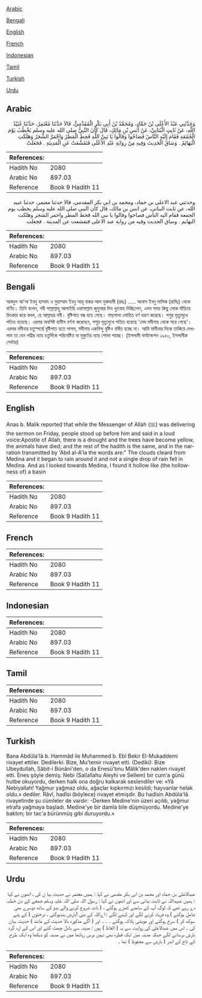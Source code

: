 [Arabic](#arabic)

[Bengali](#bengali)

[English](#english)

[French](#french)

[Indonesian](#indonesian)

[Tamil](#tamil)

[Turkish](#turkish)

[Urdu](#urdu)

## Arabic


<div dir="rtl" lang="ar" style={{fontSize:'larger',backgroundColor:'#f8f9fa',padding:20}}>
وَحَدَّثَنِي عَبْدُ الأَعْلَى بْنُ حَمَّادٍ، وَمُحَمَّدُ بْنُ أَبِي بَكْرٍ الْمُقَدَّمِيُّ، قَالاَ حَدَّثَنَا مُعْتَمِرٌ، حَدَّثَنَا عُبَيْدُ اللَّهِ، عَنْ ثَابِتٍ الْبُنَانِيِّ، عَنْ أَنَسِ بْنِ مَالِكٍ، قَالَ كَانَ النَّبِيُّ صلى الله عليه وسلم يَخْطُبُ يَوْمَ الْجُمُعَةِ فَقَامَ إِلَيْهِ النَّاسُ فَصَاحُوا وَقَالُوا يَا نَبِيَّ اللَّهِ قَحِطَ الْمَطَرُ وَاحْمَرَّ الشَّجَرُ وَهَلَكَتِ الْبَهَائِمُ ‏.‏ وَسَاقَ الْحَدِيثَ وَفِيهِ مِنْ رِوَايَةِ عَبْدِ الأَعْلَى فَتَقَشَّعَتْ عَنِ الْمَدِينَةِ ‏.‏ فَجَعَلَتْ
</div>
<div style={{backgroundColor:'#f8f9fa',padding:20, marginBottom: 10}}><table> <thead> <tr> <th>References:</th> <th></th> </tr> </thead> <tbody><tr><td>Hadith No</td><td>2080</td></tr><tr><td>Arabic No</td><td>897.03</td></tr><tr><td>Reference</td><td>Book 9 Hadith 11</td></tr></tbody></table></div>


<div dir="rtl" lang="ar" style={{fontSize:'larger',backgroundColor:'#f8f9fa',padding:20}}>
وحدثني عبد الاعلى بن حماد، ومحمد بن ابي بكر المقدمي، قالا حدثنا معتمر، حدثنا عبيد الله، عن ثابت البناني، عن انس بن مالك، قال كان النبي صلى الله عليه وسلم يخطب يوم الجمعة فقام اليه الناس فصاحوا وقالوا يا نبي الله قحط المطر واحمر الشجر وهلكت البهايم . وساق الحديث وفيه من رواية عبد الاعلى فتقشعت عن المدينة . فجعلت
</div>
<div style={{backgroundColor:'#f8f9fa',padding:20, marginBottom: 10}}><table> <thead> <tr> <th>References:</th> <th></th> </tr> </thead> <tbody><tr><td>Hadith No</td><td>2080</td></tr><tr><td>Arabic No</td><td>897.03</td></tr><tr><td>Reference</td><td>Book 9 Hadith 11</td></tr></tbody></table></div>

## Bengali


<div dir="ltr" lang="bn" style={{fontSize:'larger',backgroundColor:'#f8f9fa',padding:20}}>
আবদুল আ'লা ইবনু হাম্মাদ ও মুহাম্মাদ ইবনু আবূ বাকর আল মুকদ্দামী (রহঃ) ..... আনাস ইবনু মালিক (রাযিঃ) থেকে বর্ণিত। তিনি বলেন, নবী সাল্লাল্লাহু আলাইহি ওয়াসাল্লাম জুমুআর দিন খুতবাহ দিচ্ছিলেন, এমন সময় কিছু লোক দাঁড়িয়ে চিৎকার করে বলল, হে আল্লাহর নবী। বৃষ্টিপাত বন্ধ হয়ে গেছে। গাছপালা লোহিত বর্ণ ধারণ করেছে। পশুর মৃত্যুমুখে পতিত হয়েছে। এরপর অবশিষ্ট হাদীস বর্ণনা করেছেন, পশুর মৃত্যুমুখে পতিত হয়েছে 'মেঘ মদীনাহ থেকে সরে গেছে'। এরপর মদীনার চতুস্পর্শ্বে বৃষ্টিপাত হতে লাগল, মদীনায় একবিন্দু বৃষ্টিও বর্ষিত হচ্ছে না। আমি মাদীনার দিকে তাকিয়ে দেখলাম তা যেন পট্টির ন্যায় চতুর্দিকে পরিবেষ্টিত বা মুকুটের ন্যায় শোভা পাচ্ছে। (ইসলামী ফাউন্ডেশন ১৯৫০, ইসলামীক সেন্টার)
</div>
<div style={{backgroundColor:'#f8f9fa',padding:20, marginBottom: 10}}><table> <thead> <tr> <th>References:</th> <th></th> </tr> </thead> <tbody><tr><td>Hadith No</td><td>2080</td></tr><tr><td>Arabic No</td><td>897.03</td></tr><tr><td>Reference</td><td>Book 9 Hadith 11</td></tr></tbody></table></div>

## English


<div dir="ltr" lang="en" style={{fontSize:'larger',backgroundColor:'#f8f9fa',padding:20}}>
Anas b. Malik reported that while the Messenger of Allah (ﷺ) was delivering the sermon on Friday, people stood up before him and said in a loud voice:Apostle of Allah, there is a drought and the trees have become yellow, the animals have died; and the rest of the hadith is the same, and in the narration transmitted by 'Abd al-A'la the words are:" The clouds cleard from Medina and it began to rain around it and not a single drop of rain fell in Medina. And as I looked towards Medina, I found it hollow like (the hollowness of) a basin
</div>
<div style={{backgroundColor:'#f8f9fa',padding:20, marginBottom: 10}}><table> <thead> <tr> <th>References:</th> <th></th> </tr> </thead> <tbody><tr><td>Hadith No</td><td>2080</td></tr><tr><td>Arabic No</td><td>897.03</td></tr><tr><td>Reference</td><td>Book 9 Hadith 11</td></tr></tbody></table></div>

## French


<div dir="ltr" lang="fr" style={{fontSize:'larger',backgroundColor:'#f8f9fa',padding:20}}>

</div>
<div style={{backgroundColor:'#f8f9fa',padding:20, marginBottom: 10}}><table> <thead> <tr> <th>References:</th> <th></th> </tr> </thead> <tbody><tr><td>Hadith No</td><td>2080</td></tr><tr><td>Arabic No</td><td>897.03</td></tr><tr><td>Reference</td><td>Book 9 Hadith 11</td></tr></tbody></table></div>

## Indonesian


<div dir="ltr" lang="id" style={{fontSize:'larger',backgroundColor:'#f8f9fa',padding:20}}>

</div>
<div style={{backgroundColor:'#f8f9fa',padding:20, marginBottom: 10}}><table> <thead> <tr> <th>References:</th> <th></th> </tr> </thead> <tbody><tr><td>Hadith No</td><td>2080</td></tr><tr><td>Arabic No</td><td>897.03</td></tr><tr><td>Reference</td><td>Book 9 Hadith 11</td></tr></tbody></table></div>

## Tamil


<div dir="ltr" lang="ta" style={{fontSize:'larger',backgroundColor:'#f8f9fa',padding:20}}>

</div>
<div style={{backgroundColor:'#f8f9fa',padding:20, marginBottom: 10}}><table> <thead> <tr> <th>References:</th> <th></th> </tr> </thead> <tbody><tr><td>Hadith No</td><td>2080</td></tr><tr><td>Arabic No</td><td>897.03</td></tr><tr><td>Reference</td><td>Book 9 Hadith 11</td></tr></tbody></table></div>

## Turkish


<div dir="ltr" lang="tr" style={{fontSize:'larger',backgroundColor:'#f8f9fa',padding:20}}>
Bana Abdüla'lâ b. Hammâd ile Muhammed b. Ebî Bekir El-Mukaddemi rivayet ettiler. Dedilerki: Bize, Mu'temir rivayet etti. (Dediki): Bize Ubeydullah, Sâbit-i Bünâni'den, o da Enesü'bnu Mâlik'den naklen rivayet etti. Enes şöyle demiş: Nebi (Sallallahu Aleyhi ve Sellem) bir cum'a günü hutbe okuyordu, derken halk ona doğru kalkarak seslendiler ve: «Yâ Nebiyallah! Yağmur yağmaz oldu, ağaçlar kıpkırmızı kesildi; hayvanlar helak oldu.» dediler. Râvî, hadîsi (böylece) rivayet etmişdir. Bu hadîsin Abdüla'lâ rivayetinde şu cümleler de vardır: -Derken Medine'nin üzeri açıldı, yağmur etrafa yağmaya başladı. Medine'ye bir damla bile düşmüyordu. Medine'ye baktım; bir tac'a bürünmüş gibi duruyordu.»
</div>
<div style={{backgroundColor:'#f8f9fa',padding:20, marginBottom: 10}}><table> <thead> <tr> <th>References:</th> <th></th> </tr> </thead> <tbody><tr><td>Hadith No</td><td>2080</td></tr><tr><td>Arabic No</td><td>897.03</td></tr><tr><td>Reference</td><td>Book 9 Hadith 11</td></tr></tbody></table></div>

## Urdu


<div dir="rtl" lang="ur" style={{fontSize:'larger',backgroundColor:'#f8f9fa',padding:20}}>
عبدالاعلیٰ بن حماد اور محمد بن ابی بکر مقدمی نے کہا : ہمیں معتمر نے حدیث بیا ن کی ، انھوں نے کہا : ہمیں عبیداللہ نے ثابت بنانی سے اور انھوں نے کہا : رسول اللہ صلی اللہ علیہ وسلم جمعے کے دن خطبہ دے رہے تھے کہ لوگ آپ کے سامنے کھڑے ہوگئے ، ( بات شروع کرنے والے بدو کے ساتھ دوسرے بھی شامل ہوگئے ) وہ فریاد کرنے لگے اور کہنے لگے : اےاللہ کے نبی !بارش بندہوگئی ، درختوں ( کے پتے سوکھ کر ) سرخ ہوگئے اور مویشی ہلاک ہوگئے ۔ ۔ ۔ اور ( آگے مذکورہ بالا حدیث کے مانند ) حدیث بیان کی ۔ اس میں عبدالاعلیٰ کی روایت سے یہ ( الفاظ ) ہیں : مدینہ سے بادل چھٹ گئے اور اس کے ارد گرد بارش برسانے لگے جبکہ مدینہ میں ایک قطرہ بھی نہیں برس رہاتھا میں نے مدینہ کو دیکھا وہ ایک طرح کے تاج کے اندر ( بارش سے محفوظ ) تھا ۔
</div>
<div style={{backgroundColor:'#f8f9fa',padding:20, marginBottom: 10}}><table> <thead> <tr> <th>References:</th> <th></th> </tr> </thead> <tbody><tr><td>Hadith No</td><td>2080</td></tr><tr><td>Arabic No</td><td>897.03</td></tr><tr><td>Reference</td><td>Book 9 Hadith 11</td></tr></tbody></table></div>